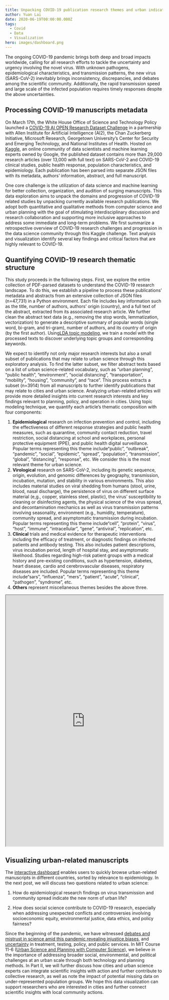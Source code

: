 ```yaml
---
title: Unpacking COVID-19 publication research themes and urban indications (Part I)
author: Yuan Lai
date: 2020-06-19T00:00:00.000Z
tags:
  - Covid
  - Data
  - Visualization
hero: images/dashboard.png
---
```

The ongoing COVID-19 pandemic brings both deep and broad impacts worldwide, calling for all research efforts to tackle the uncertainty and urgency involving the novel virus. With unknown pathogens, epidemiological characteristics, and transmission patterns, the new virus (SARS-CoV-2) inevitably brings inconsistency, discrepancies, and debates among the scientific community. Additionally, the rapid transmission speed and large scale of the infected population requires timely responses despite the above uncertainties.

## Processing COVID-19 manuscripts metadata

On March 17th, the White House Office of Science and Technology Policy launched a [COVID-19 AI OPEN Research Dataset Challenge](https://www.kaggle.com/allen-institute-for-ai/CORD-19-research-challenge) in a partnership with Allen Institute for Artificial Intelligence (AI2), the Chan Zuckerberg Initiative, Microsoft Research, Georgetown University’s Center for Security and Emerging Technology, and National Institutes of Health. Hosted on [Kaggle](https://www.kaggle.com/), an online community of data scientists and machine learning experts owned by Google, the published dataset contains more than 29,000 research articles (over 13,000 with full text) on SARS-CoV-2 and COVID-19 clinical studies, public health response, population characteristics, and epidemiology. Each publication has been parsed into separate JSON files with its metadata, authors’ information, abstract, and full manuscript.

One core challenge is the utilization of data science and machine learning for better collection, organization, and audition of surging manuscripts. This data exploration aims to unpack the domains and progression of COVID-19 related studies by unpacking currently available research publications. We adopt both quantitative and qualitative methods from computer science and urban planning with the goal of stimulating interdisciplinary discussion and research collaboration and supporting more inclusive approaches to address some immediate and long-term problems. We first summarize a retrospective overview of COVID-19 research challenges and progression in the data science community through this Kaggle challenge. Text analysis and visualization identify several key findings and critical factors that are highly relevant to COVID-19.

## Quantifying COVID-19 research thematic structure

This study proceeds in the following steps. First, we explore the entire collection of PDF-parsed datasets to understand the COVID-19 research landscape. To do this, we establish a pipeline to process these publications’ metadata and abstracts from an extensive collection of JSON files (n=47,731) in a Python environment. Each file includes key information such as the title, number of authors, authors’ origin (country), and a full text of the abstract, extracted from its associated research article. We further clean the abstract text data (e.g., removing the stop words, lemmatization, vectorization) to generate a descriptive summary of popular words (single word, bi-gram, and tri-gram), number of authors, and its country of origin (by the first author). Using[LDA topic modeling](https://en.wikipedia.org/wiki/Topic_model), we train a model with the processed texts to discover underlying topic groups and corresponding keywords.



We expect to identify not only major research interests but also a small subset of publications that may relate to urban science through this exploratory analysis. To find the latter subset, we filter abstract texts based on a list of urban science-related vocabulary, such as “urban planning”, “public health”, “environment”, “social distancing”, “transportation”, “mobility”, “housing”, “community”, and “race”. This process extracts a subset (n=3914) from all manuscripts to further identify publications that may relate to cities and urban science. Analyzing urban-related articles will provide more detailed insights into current research interests and key findings relevant to planning, policy, and operation in cities. Using topic modeling technique, we quantify each article’s thematic composition with four components:

1. **Epidemiological** research on infection prevention and control, including the effectiveness of different response strategies and public health measures, such as quarantine, community contact reduction, travel restriction, social distancing at school and workplaces, personal protective equipment (PPE), and public health digital surveillance. Popular terms representing this theme include“public”, “outbreak”, “pandemic”, “social”, “epidemic”, “spread”, “population”, “transmission”, “global”, “distancing”, “response”, etc. We consider this is the most relevant theme for urban science.
2. **Virological** research on SARS-CoV-2, including its genetic sequence, origin, evolution, and genomic differences by geography, transmission, incubation, mutation, and stability in various environments. This also includes material studies on viral shedding from humans (stool, urine, blood, nasal discharge), the persistence of virus on different surface material (e,g., copper, stainless steel, plastic), the virus’ susceptibility to cleaning or disinfecting agents, the physical science of the virus spread, and decontamination mechanics as well as virus transmission patterns involving seasonality, environment (e.g., humidity, temperature), community spread, and asymptomatic transmission during incubation. Popular terms representing this theme include“cell”, “protein”, “virus”, “host”, “immune”, “intracellular”, “gene”, “antiviral”, “replication”, etc.
3. **Clinical** trials and medical evidence for therapeutic interventions including the efficacy of treatment, or diagnostic findings on infected patients and antibody testing. This also includes patient descriptions, virus incubation period, length of hospital stay, and asymptomatic likelihood. Studies regarding high-risk patient groups with a medical history and pre-existing conditions, such as hypertension, diabetes, heart disease, cardio and cerebrovascular diseases, respiratory diseases are included. Popular terms representing this theme include“sars”, “influenza”, “mers”, “patient”, “acute”, “clinical”, “pathogen”, “syndrome”, etc.
4. **Others** represent miscellaneous themes besides the above three.

<iframe src="https://public.tableau.com/views/COVID-19OpenResearchViz/Dashboard1?:showVizHome=no&:embed=true"
 width="100%" height="800" allowfullscreen></iframe>

## Visualizing urban-related manuscripts

The [interactive dashboard](https://public.tableau.com/views/COVID-19OpenResearchViz/Dashboard1?:language=en&:display_count=y&:toolbar=n&:origin=viz_share_link) enables users to quickly browse urban-related manuscripts in different countries, sorted by relevance to epidemiology. In the next post, we will discuss two questions related to urban science:

1. How do epidemiological research findings on virus transmission and community spread indicate the new norm of urban life?

2. How does social science contribute to COVID-19 research, especially when addressing unexpected conflicts and controversies involving socioeconomic equity, environmental justice, data ethics, and policy fairness?

Since the beginning of the pandemic, we have witnessed [debates and mistrust in science amid this pandemic](https://nationalpost.com/news/a-matter-of-trust-covid-19-pandemic-has-tested-public-confidence-in-science-like-never-before),[revealing injustice,](https://www.thelancet.com/journals/langlo/article/PIIS2214-109X(20)30249-7/fulltext)[biases](https://www.npr.org/sections/health-shots/2020/04/21/838763690/opinion-u-s-must-avoid-building-racial-bias-into-covid-19-emergency-guidance), and [uncertainty](https://www.thelancet.com/journals/langlo/article/PIIS2214-109X(20)30191-1/fulltext) in treatment, testing, policy, and public services. In MIT Course 11-6 ([Urban Science and Planning with Computer Science](https://urban-science.mit.edu/)), we believe in the importance of addressing broader social, environmental, and political challenges at an urban scale through both technology and planning methods. In Part II, we will further discuss how cities and urban science experts can integrate scientific insights with action and further contribute to collective research, as well as note the impact of potential missing data on under-represented population groups. We hope this data visualization can support researchers who are interested in cities and further connect scientific insights with local community actions.